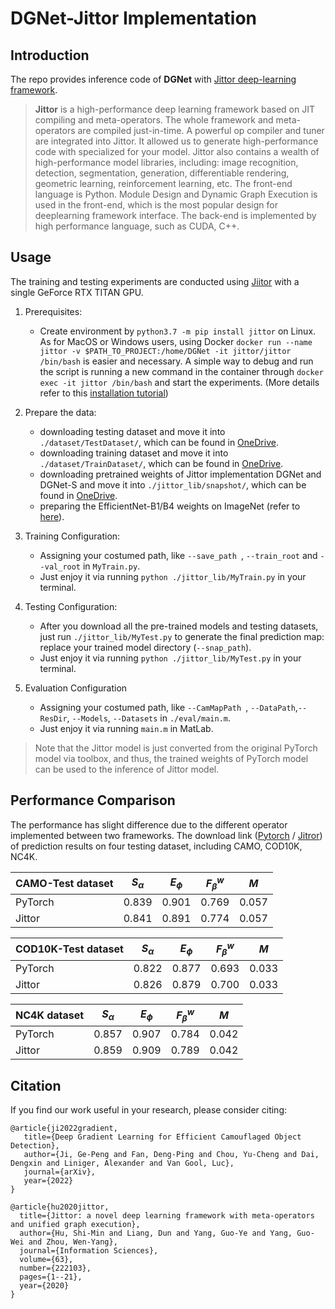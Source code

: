 # DGNet-Jittor Implementation

## Introduction

The repo provides inference code of **DGNet** with [Jittor deep-learning framework](https://github.com/Jittor/jittor).

> **Jittor** is a high-performance deep learning framework based on JIT compiling and meta-operators. The whole framework and meta-operators are compiled just-in-time. A powerful op compiler and tuner are integrated into Jittor. It allowed us to generate high-performance code with specialized for your model. Jittor also contains a wealth of high-performance model libraries, including: image recognition, detection, segmentation, generation, differentiable rendering, geometric learning, reinforcement learning, etc. The front-end language is Python. Module Design and Dynamic Graph Execution is used in the front-end, which is the most popular design for deeplearning framework interface. The back-end is implemented by high performance language, such as CUDA, C++.

## Usage

The training and testing experiments are conducted using [Jiitor](https://github.com/Jittor/jittor) with a single
GeForce RTX TITAN GPU.

1. Prerequisites:

   + Create environment by `python3.7 -m pip install jittor` on Linux. 
   As for MacOS or Windows users, using Docker `docker run --name jittor -v $PATH_TO_PROJECT:/home/DGNet -it jittor/jittor /bin/bash` is easier and necessary. 
   A simple way to debug and run the script is running a new command in the container through `docker exec -it jittor /bin/bash` and start the experiments. (More details refer to this [installation tutorial](https://github.com/Jittor/jittor#install))

2. Prepare the data:

    + downloading testing dataset and move it into `./dataset/TestDataset/`, which can be found in [OneDrive](https://anu365-my.sharepoint.com/:u:/g/personal/u7248002_anu_edu_au/EXcBqW3Ses5HlYFeTAPlmiwBtPwXisbr53uIDGoM4h0UOg?e=d5tK9C).
    + downloading training dataset and move it into `./dataset/TrainDataset/`, which can be found in [OneDrive](https://anu365-my.sharepoint.com/:u:/g/personal/u7248002_anu_edu_au/EUgtKNJSBYpElpgQzrIZLDEBmu9Stp5UL3P5HHkrHGXIyQ?e=5OgCok).
    + downloading pretrained weights of Jittor implementation DGNet and DGNet-S and move it into `./jittor_lib/snapshot/`, which can be found in [OneDrive](https://anu365-my.sharepoint.com/:u:/g/personal/u7248002_anu_edu_au/EezZ9PWXpGZOkEIieYBA5esBsITit1pKkUjdntvUGut_Dw?e=Y20PrV).
    + preparing the EfficientNet-B1/B4 weights on ImageNet (refer to [here](https://github.com/GewelsJI/DGNet/blob/00e4d2b54667eb71f734f60d46fffe47fbf2725e/lib/utils.py#L556)).

3. Training Configuration:

    + Assigning your costumed path, like `--save_path `, `--train_root` and `--val_root` in `MyTrain.py`.
    + Just enjoy it via running `python ./jittor_lib/MyTrain.py` in your terminal.

4. Testing Configuration:

    + After you download all the pre-trained models and testing datasets, just run `./jittor_lib/MyTest.py` to generate the final
      prediction map: replace your trained model directory (`--snap_path`).
    + Just enjoy it via running `python ./jittor_lib/MyTest.py` in your terminal.

5. Evaluation Configuration

    + Assigning your costumed path, like `--CamMapPath `, `--DataPath`,`--ResDir`, `--Models`, `--Datasets` in `./eval/main.m`.
    + Just enjoy it via running `main.m` in MatLab.

> Note that the Jittor model is just converted from the original PyTorch model via toolbox, and thus, the trained weights of PyTorch model can be used to the inference of Jittor model.


## Performance Comparison

The performance has slight difference due to the different operator implemented between two frameworks.  The download link ([Pytorch](https://anu365-my.sharepoint.com/:u:/g/personal/u7248002_anu_edu_au/EcwgyI1KDnBDjoFMZCLNJkAB7GjBYGgvDPlBAruSAVCOxw?e=RrBvHd) / [Jitror](https://anu365-my.sharepoint.com/:u:/g/personal/u7248002_anu_edu_au/EbRmYVvdBIhEtRKWBUhzsNMBQ8F7Pnw7sUBAPDeN_Po_6A?e=crMmfP)) of prediction results on four testing dataset, including CAMO, COD10K, NC4K.


|  CAMO-Test dataset   	| $S_\alpha$  	 | $E_\phi$  	 | $F_\beta^w$  	 | $M$     	 |
|----------------------	|---------------|-------------|----------------|----------|
|  PyTorch             	| 0.839       	 | 0.901     	 | 0.769        	 | 0.057 	  |
|  Jittor              	| 0.841       	 | 0.891     	 | 0.774        	 | 0.057 	  |

|  COD10K-Test dataset 	| $S_\alpha$  	 | $E_\phi$  	 | $F_\beta^w$  	 | $M$     	 |
|----------------------	|---------------|-------------|----------------|---------|
|  PyTorch             	| 0.822       	 | 0.877     	 | 0.693        	 | 0.033 	 |
|  Jittor              	| 0.826       	 | 0.879     	 | 0.700        	 | 0.033 	 |

| NC4K dataset    	      | $S_\alpha$  	 | $E_\phi$  	   | $F_\beta^w$  	 | $M$     	    |
|------------------------|---------------|---------------|----------------|------------|
| PyTorch              	 | 0.857       	 | 0.907     	   | 0.784        	 | 0.042 	    |
| Jittor               	 | 0.859      	  | 0.909       	 | 0.789        	 | 0.042    	 |

## Citation

If you find our work useful in your research, please consider citing:
    
    
    @article{ji2022gradient,
       title={Deep Gradient Learning for Efficient Camouflaged Object Detection},
       author={Ji, Ge-Peng and Fan, Deng-Ping and Chou, Yu-Cheng and Dai, Dengxin and Liniger, Alexander and Van Gool, Luc},
       journal={arXiv},
       year={2022}
    }
    
    @article{hu2020jittor,
      title={Jittor: a novel deep learning framework with meta-operators and unified graph execution},
      author={Hu, Shi-Min and Liang, Dun and Yang, Guo-Ye and Yang, Guo-Wei and Zhou, Wen-Yang},
      journal={Information Sciences},
      volume={63},
      number={222103},
      pages={1--21},
      year={2020}
    }